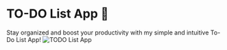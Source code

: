 # TO-DO List App 📃
Stay organized and boost your productivity with my simple and intuitive To-Do List App!
![TODO List App](https://github.com/user-attachments/assets/6efac75f-7308-44d1-9719-7e260362ca6f)
